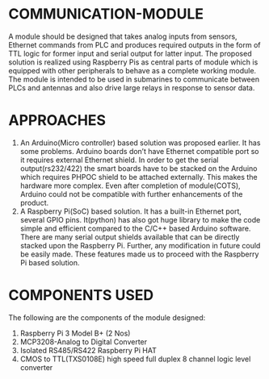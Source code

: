 # COMMUNICATION-MODULE
A module should be designed that takes analog inputs from sensors, Ethernet  commands  from  PLC  and  produces  required  outputs  in  the  form  of  TTL  logic  for  former input and serial output for latter input. The proposed solution is realized using  Raspberry Pis as central parts of module which is equipped with other peripherals to  behave  as  a  complete  working  module.  The  module  is  intended  to  be  used  in  submarines to communicate between PLCs and antennas and also drive large relays in  response to sensor data.

# APPROACHES 
1. An  Arduino(Micro  controller)  based  solution  was  proposed  earlier.  It  has  some problems. Arduino boards don’t have Ethernet compatible port so it requires external Ethernet  shield.  In  order  to  get  the  serial  output(rs232/422)  the  smart  boards  have  to be  stacked  on  the  Arduino  which  requires  PHPOC  shield  to  be  attached  externally. This  makes  the  hardware  more  complex.  Even  after  completion  of  module(COTS), Arduino could not be compatible with further enhancements of the product.   
2. A  Raspberry  Pi(SoC)  based  solution.  It  has  a  built-in  Ethernet  port,  several  GPIO pins.  It(python)  has  also  got  huge  library  to  make  the  code  simple  and  efficient compared to the C/C++ based Arduino software. There are many serial output shields available that can be directly stacked upon the Raspberry Pi. Further, any modification in future could be easily made. These features made us to proceed with the Raspberry Pi based solution. 

# COMPONENTS USED 
The following are the components of the module designed: 
1. Raspberry Pi 3 Model B+ (2 Nos) 
2. MCP3208-Analog to Digital Converter 
3. Isolated RS485/RS422 Raspberry Pi HAT 
4. CMOS to TTL(TXS0108E) high speed full duplex 8 channel logic level converter 
